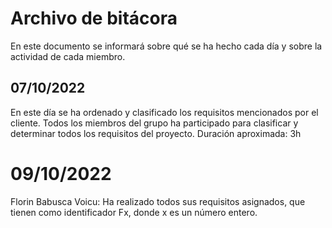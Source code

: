 # Archivo de bitácora
En este documento se informará sobre qué se ha hecho cada día y sobre la actividad de cada miembro.

## 07/10/2022
En este día se ha ordenado y clasificado los requisitos mencionados por el cliente.
Todos los miembros del grupo ha participado para clasificar y determinar todos los requisitos del proyecto.
Duración aproximada: 3h

# 09/10/2022
Florin Babusca Voicu: Ha realizado todos sus requisitos asignados, que tienen como identificador Fx, donde x es un número entero. 
